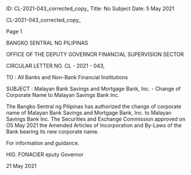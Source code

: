 ID: CL-2021-043_corrected_copy_
Title: No Subject
Date: 5 May 2021

CL-2021-043_corrected_copy_

Page 1

BANGKO SENTRAL NG PILIPINAS

OFFICE OF THE DEPUTY GOVERNOR FINANCIAL SUPERVISION SECTOR

CIRCULAR LETTER NO. CL - 2021 - 043,

TO : All Banks and Non-Bank Financial Institutions

SUBJECT : Malayan Bank Savings and Mortgage Bank, Inc. - Change of Corporate Name to Malayan Savings Bank Inc.

The Bangko Sentral ng Pilipinas has authorized the change of corporate name of Malayan Bank Savings and Mortgage Bank, Inc. to Malayan Savings Bank Inc. The Securities and Exchange Commission approved on O5 May 2021 the Amended Articles of Incorporation and By-Laws of the Bank bearing its new corporate name.

For information and guidance.

HIG. FONACIER eputy Governor

21 May 2021
